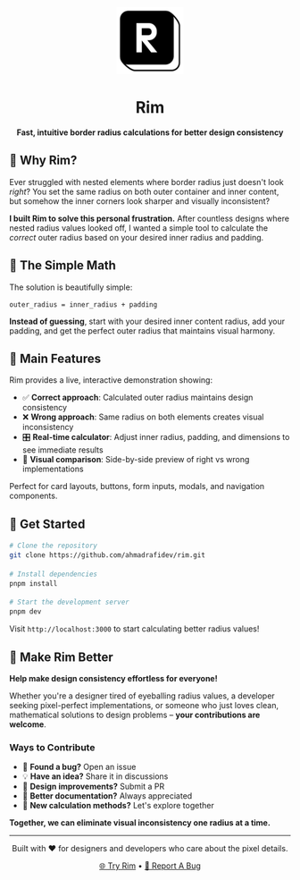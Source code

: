 <div align="center">

<img src="public/images/logo.png" alt="Rim Logo" width="120" height="120">

# Rim

**Fast, intuitive border radius calculations for better design consistency**

</div>

## 🎯 Why Rim?

Ever struggled with nested elements where border radius just doesn't look *right*? You set the same radius on both outer container and inner content, but somehow the inner corners look sharper and visually inconsistent?

**I built Rim to solve this personal frustration.** After countless designs where nested radius values looked off, I wanted a simple tool to calculate the *correct* outer radius based on your desired inner radius and padding.

## 🧮 The Simple Math

The solution is beautifully simple:

```
outer_radius = inner_radius + padding
```

**Instead of guessing**, start with your desired inner content radius, add your padding, and get the perfect outer radius that maintains visual harmony.

## 🎨 Main Features

Rim provides a live, interactive demonstration showing:

- ✅ **Correct approach**: Calculated outer radius maintains design consistency
- ❌ **Wrong approach**: Same radius on both elements creates visual inconsistency
- 🎛️ **Real-time calculator**: Adjust inner radius, padding, and dimensions to see immediate results
- 📐 **Visual comparison**: Side-by-side preview of right vs wrong implementations

Perfect for card layouts, buttons, form inputs, modals, and navigation components.

## 🚀 Get Started

```bash
# Clone the repository
git clone https://github.com/ahmadrafidev/rim.git

# Install dependencies
pnpm install

# Start the development server
pnpm dev
```

Visit `http://localhost:3000` to start calculating better radius values!

## 🤝 Make Rim Better

**Help make design consistency effortless for everyone!** 

Whether you're a designer tired of eyeballing radius values, a developer seeking pixel-perfect implementations, or someone who just loves clean, mathematical solutions to design problems – **your contributions are welcome**.

### Ways to Contribute

- 🐛 **Found a bug?** Open an issue
- 💡 **Have an idea?** Share it in discussions  
- 🎨 **Design improvements?** Submit a PR
- 📖 **Better documentation?** Always appreciated
- 🧮 **New calculation methods?** Let's explore together

**Together, we can eliminate visual inconsistency one radius at a time.**

---

<div align="center">

Built with ❤️ for designers and developers who care about the pixel details.

[🌐 Try Rim](https://rimm.vercel.app/) • [🐛 Report A Bug](https://github.com/ahmadrafidev/rim/issues)

</div>
